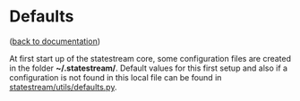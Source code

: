 Defaults
========
([back to documentation](README.md))

At first start up of the statestream core, some configuration files are created in the folder **~/.statestream/**.
Default values for this first setup and also if a configuration is not found in this local file can be found
in [statestream/utils/defaults.py](../statestream/utils/defaults.py).
